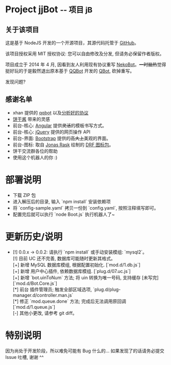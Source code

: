 <h1>Project jjBot <small>-- 项目 jB</small></h1>

<h2>关于该项目</h2>
<p>这是基于 NodeJS 开发的一个开源项目，其源代码托管于 <a href="https://github.com/JixunMoe/jjBot" target="_blank">GitHub</a>。</p>
<p>该项目授权采用 MIT 授权协议: 您可以自由修改及分发, 但请务必保留作者版权。</p>
<p>项目成立于 2014 年 4 月, 因看到友人利用现有协议重写 <a href="https://github.com/amphineko/nekobot" target="_blank">NekoBot</a>。<del>一时脑热</del>觉得挺好玩的于是毅然退出原本基于 <a href="https://github.com/xhan/qqbot" target="_blank">QQBot</a> 开发的 <a href="https://github.com/JixunMoe/qbot">QBot</a>, 砍掉重写。</p>
<p>发现问题? </p>

<h2>感谢名单</h2>
<ul>
	<li>xhan 提供的 <abbr title="参考了部分写法 ^^">qqbot</abbr> 以及<a href="https://github.com/xhan/qqbot/blob/master/protocol.md" target="_blank">分析好的协议</a></li>
	<li><a href="https://github.com/amphineko" target="_blank">饼干酱</a> 带来的灵感</li>
	<li>前台-核心: <a href="//angularjs.org" target="_blank">Angular</a> 提供<del>灵活</del>的模板书写方式。</li>
	<li>前台-核心: <a href="//jquery.com" target="_blank">jQuery</a> 提供的网页操作 API</li>
	<li>前台-界面: <a href="//getbootstrap.com" target="_blank">Bootstrap</a> 提供的<del>高大上</del>美观的界面。</li>
	<li>前台-图标: 取自 <a href="//jonasraskdesign.com" target="_blank">Jonas Rask</a> 绘制的 <a href="https://www.iconfinder.com/iconsets/drf" target="_blank">DRF 图标包</a>。</li>
	<li>饼干交流群各位的帮助</li>
	<li>使用这个机器人的你 :)</li>
</ul>

<h1>部署说明</h1>
<ul>
	<li>下载 ZIP 包</li>
	<li>进入解压后的目录, 输入 `npm install` 安装依赖项</li>
	<li>将 `config-sample.yaml` 拷贝一份到 `config.yaml`, 按照注释填写即可。</li>
	<li>配置完后就可以执行 `node Boot.js` 执行机器人了~</li>
</ul>

<h1>更新历史/说明</h1>
<ul>
	<li>[!] 0.0.x -> 0.0.2: 请执行 `npm install` 或手动安装模组: `mysql2`。
	<br>[!] 目前 UC 还不完善, 数据库可能随时更新其格式。
	<br>[+] 新增 MySQL 数据库模组, 根据配置初始化. [`mod.d/1.db.js`]
	<br>[+] 新增 用户中心插件, 依赖数据库模组. [`plug.d/07.uc.js`]
	<br>[+] 新增 `bot.uinToNum` 方法; 将 uin 转换为唯一号码, 支持缓存 [未写完] [`mod.d/Bot.Core.js`]
	<br>[*] 前台 插件管理员; 触发全部区域选项, `plug.d/plug-manager.d/controller.man.js`
	<br>[*] 修正 `mod.queue.done` 方法; 完成后无法调用原回调 [`mod.d/1.queue.js`]
	<br>[-] 其他小更改, 请参考 git diff。
	</li>
</ul>

<h1>特别说明</h1>
<p>因为尚处于开发阶段，所以难免可能有 Bug 什么的… 如果发现了的话请务必提交 Issue 吐槽, 谢谢 ^^</p>